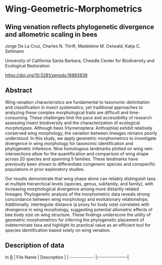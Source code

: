 # Wing-Geometric-Morphometrics

## Wing venation reflects phylogenetic divergence and allometric scaling in bees

Jorge De La Cruz, Charles N. Thrift, Madeleine M. Ostwald, Katja C. Seltmann 

University of California Santa Barbara, Cheadle Center for Biodiversity and Ecological Restoration

https://doi.org/10.5281/zenodo.16883838

## Abstract
Wing venation characteristics are fundamental to taxonomic delimitation and classification in insect systematics, yet traditional approaches to analyzing these complex morphological traits are difficult and time-consuming. These challenges limit the pace and accessibility of research assessing insect biodiversity and the characterization of ecological morphotypes. Although bees (Hymenoptera: Anthophila) exhibit relatively conserved wing morphology, the variation between lineages remains poorly understood. In this study, we apply geometric morphometrics to investigate divergence in wing morphology for taxonomic identification and phylogenetic inference. Nine homologous landmarks plotted on wing vein intersections allow for the quantification and comparison of wing shape across 20 species and spanning 5 families. These landmarks have previously been shown to differentiate congeneric species and conspecific populations in prior exploratory studies.

Our results demonstrate that wing shape alone can reliably distinguish taxa at multiple hierarchical levels (species, genus, subfamily, and family), with increasing morphological divergence among more distantly related lineages. Phylogenetic analysis of the morphometric data reveals strong concordance between wing morphology and evolutionary relationships. Additionally, intertegular distance (a proxy for body size) correlates with divergence in wing morphology, suggesting potential allometric effects of bee body size on wing structure. These findings underscore the utility of geometric morphometrics for inferring the phylogenetic placement of indeterminate taxa and highlight its practical value as an efficient tool for species identification based solely on wing venation. 

## Description of data
In [R](https://github.com/JorgeDeLaCruz93/Wing-Geometric-Morphometrics/tree/master/R) 
| File Name  | Description  | 
| :------------ |:---------------|
